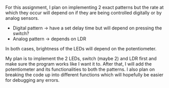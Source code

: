 For this assignment, I plan on implementing 2 exact patterns but the rate at which they occur will depend on if they are being controlled digitally or by analog sensors. 
<ul>

<li>Digital pattern → have a set delay time but will depend on pressing the switch?</li>
<li>Analog pattern → depends on LDR </li>
</ul>

In both cases, brightness of the LEDs will depend on the potentiometer. 

My plan is to implement the 2 LEDs, switch (maybe 2) and LDR first and make sure the program works like I want it to. After that, I will add the potentiometer and its functionalities to both the patterns. 
I also plan on breaking the code up into different functions which will hopefully be easier for debugging any errors. 
